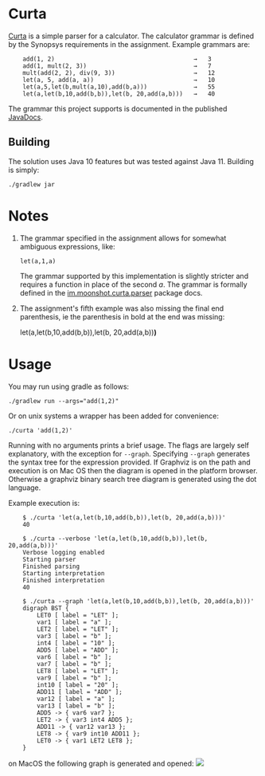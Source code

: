 # Curta 
[Curta](https://en.wikipedia.org/wiki/Curta) is a simple parser for a calculator. The calculator grammar is defined by the Synopsys
requirements in the assignment. Example grammars are:
```
    add(1, 2)	                                    →   3
    add(1, mult(2, 3))	                            →   7
    mult(add(2, 2), div(9, 3))	                    →   12
    let(a, 5, add(a, a))                            →   10
    let(a,5,let(b,mult(a,10),add(b,a)))	            →   55
    let(a,let(b,10,add(b,b)),let(b, 20,add(a,b)))   →   40
```

The grammar this project supports is documented in the published [JavaDocs](https://josh-h.github.io/curta/javadoc/index.html).

## Building
The solution uses Java 10 features but was tested against Java 11. Building is simply:

    ./gradlew jar

# Notes
1. The grammar specified in the assignment allows for somewhat ambiguous expressions, like:

       let(a,1,a)
   
   The grammar supported by this implementation is slightly stricter and requires a function
   in place of the second _a_. The grammar is formally defined in the
   [im.moonshot.curta.parser](https://josh-h.github.io/curta/javadoc/im/moonshot/curta/parser/package-summary.html) package docs.
    
1. The assignment's fifth example was also missing the final end parenthesis, ie the parenthesis in
   bold at the end was missing:

    let(a,let(b,10,add(b,b)),let(b, 20,add(a,b))**)**

# Usage
You may run using gradle as follows:

    ./gradlew run --args="add(1,2)"
    
Or on unix systems a wrapper has been added for convenience:

    ./curta 'add(1,2)'
    
Running with no arguments prints a brief usage. The flags are largely self explanatory, with the exception for `--graph`.
Specifying `--graph` generates the syntax tree for the expression provided. If Graphviz is on the path and execution
is on Mac OS then the diagram is opened in the platform browser. Otherwise a graphviz binary search tree diagram
is generated using the dot language.

Example execution is:
```
    $ ./curta 'let(a,let(b,10,add(b,b)),let(b, 20,add(a,b)))'
    40
    
    $ ./curta --verbose 'let(a,let(b,10,add(b,b)),let(b, 20,add(a,b)))'
    Verbose logging enabled
    Starting parser
    Finished parsing
    Starting interpretation
    Finished interpretation
    40

    $ ./curta --graph 'let(a,let(b,10,add(b,b)),let(b, 20,add(a,b)))'
    digraph BST {
    	LET0 [ label = "LET" ];
    	var1 [ label = "a" ];
    	LET2 [ label = "LET" ];
    	var3 [ label = "b" ];
    	int4 [ label = "10" ];
    	ADD5 [ label = "ADD" ];
    	var6 [ label = "b" ];
    	var7 [ label = "b" ];
    	LET8 [ label = "LET" ];
    	var9 [ label = "b" ];
    	int10 [ label = "20" ];
    	ADD11 [ label = "ADD" ];
    	var12 [ label = "a" ];
    	var13 [ label = "b" ];
    	ADD5 -> { var6 var7 };
    	LET2 -> { var3 int4 ADD5 };
    	ADD11 -> { var12 var13 };
    	LET8 -> { var9 int10 ADD11 };
    	LET0 -> { var1 LET2 LET8 };
    }
```
on MacOS the following graph is generated and opened:
![](https://josh-h.github.io/curta/example.svg)
